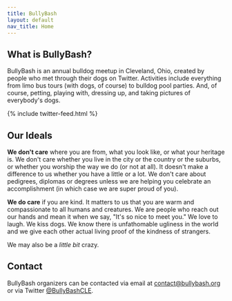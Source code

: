 ```yaml
---
title: BullyBash
layout: default
nav_title: Home
---
```

## What is BullyBash?
BullyBash is an annual bulldog meetup in Cleveland, Ohio, created by people who met through their dogs on Twitter.
Activities include everything from limo bus tours (with dogs, of course) to bulldog pool parties.
And, of course, petting, playing with, dressing up, and taking pictures of everybody's dogs.

{% include twitter-feed.html %}

## Our Ideals
**We don't care** where you are from, what you look like, or what your heritage is. We don't care whether you live in the city or the country or the suburbs,
or whether you worship the way we do (or not at all). It doesn't make a difference to us whether you have a little or a lot.
We don't care about pedigrees, diplomas or degrees unless we are helping you celebrate an accomplishment (in which case we
are super proud of you).

**We do care** if you are kind. It matters to us that you are warm and compassionate to all humans and creatures.
We are people who reach out our hands and mean it when we say, "It's so nice to meet you." We love to laugh. We kiss dogs.
We know there is unfathomable ugliness in the world and we give each other actual living proof of the kindness of strangers.

We may also be a *little bit* crazy. 

## Contact
BullyBash organizers can be contacted via email at [contact@bullybash.org](mailto:contact@bullybash.org) or via Twitter [@BullyBashCLE](https://twitter.com/bullybashcle).
